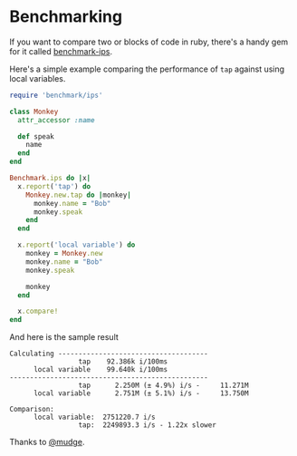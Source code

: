 # Benchmarking

If you want to compare two or blocks of code in ruby, there's a handy gem for it called [benchmark-ips](https://github.com/evanphx/benchmark-ips).

Here's a simple example comparing the performance of `tap` against using local variables.

```ruby
require 'benchmark/ips'

class Monkey
  attr_accessor :name

  def speak
    name
  end
end

Benchmark.ips do |x|
  x.report('tap') do
    Monkey.new.tap do |monkey|
      monkey.name = "Bob"
      monkey.speak
    end
  end

  x.report('local variable') do
    monkey = Monkey.new
    monkey.name = "Bob"
    monkey.speak

    monkey
  end

  x.compare!
end
```

And here is the sample result

```console
Calculating -------------------------------------
                 tap    92.386k i/100ms
      local variable    99.640k i/100ms
-------------------------------------------------
                 tap      2.250M (± 4.9%) i/s -     11.271M
      local variable      2.751M (± 5.1%) i/s -     13.750M

Comparison:
      local variable:  2751220.7 i/s
                 tap:  2249893.3 i/s - 1.22x slower
```

Thanks to [@mudge](http://github.com/mudge).
